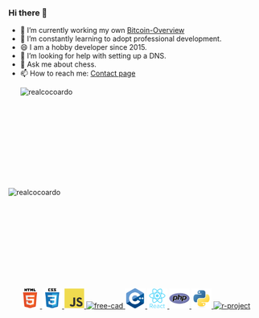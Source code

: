### Hi there 👋
- 🔭 I’m currently working my own [Bitcoin-Overview](https://github.com/RealCocoArdo/BitcoinOverview)
- 🌱 I’m constantly learning to adopt professional development.
- 😄 I am a hobby developer since 2015.
- 🤔 I’m looking for help with setting up a DNS.
- 💬 Ask me about chess.
- 📫 How to reach me: [Contact page](https://cocoardo.vercel.app/pages/contact.html)

<div><p><img align="right" width="480" height="200" src="https://github-readme-streak-stats.herokuapp.com/?user=realcocoardo&" alt="realcocoardo" /></p>
<p>&nbsp;<img align="left" width="480" height="200" src="https://github-readme-stats.vercel.app/api?username=realcocoardo&show_icons=true&locale=en" alt="realcocoardo" /></p></div>

<p align="center"> <a href="https://www.w3.org/html/" target="_blank" rel="noreferrer"> <img src="https://raw.githubusercontent.com/devicons/devicon/master/icons/html5/html5-original-wordmark.svg" alt="html5" width="40" height="40"/> </a> <a href="https://www.w3schools.com/css/" target="_blank" rel="noreferrer"> <img src="https://raw.githubusercontent.com/devicons/devicon/master/icons/css3/css3-original-wordmark.svg" alt="css3" width="40" height="40"/> </a> <a href="https://developer.mozilla.org/en-US/docs/Web/JavaScript" target="_blank" rel="noreferrer"> <img src="https://raw.githubusercontent.com/devicons/devicon/master/icons/javascript/javascript-original.svg" alt="javascript" width="40" height="40"/> </a> <a href="https://www.freecad.org/" target="_blank" rel="noreferrer"> <img src="https://www.freecadweb.org/svg/icon-freecad.svg" alt="free-cad" width="40" height="40"/> </a><a href="https://www.w3schools.com/cpp/" target="_blank" rel="noreferrer"> <img src="https://raw.githubusercontent.com/devicons/devicon/master/icons/cplusplus/cplusplus-original.svg" alt="cplusplus" width="40" height="40"/> </a> <a href="https://reactjs.org/" target="_blank" rel="noreferrer"> <img src="https://raw.githubusercontent.com/devicons/devicon/master/icons/react/react-original-wordmark.svg" alt="react" width="40" height="40"/> </a> <a href="https://www.php.net" target="_blank" rel="noreferrer"> <img src="https://raw.githubusercontent.com/devicons/devicon/master/icons/php/php-original.svg" alt="php" width="40" height="40"/> </a> <a href="https://www.python.org" target="_blank" rel="noreferrer"> <img src="https://raw.githubusercontent.com/devicons/devicon/master/icons/python/python-original.svg" alt="python" width="40" height="40"/> </a> </a> <a href="https://www.r-project.org" target="_blank" rel="noreferrer"> <img src="https://www.r-project.org/Rlogo.png" alt="r-project" width="40" height="40"/> </a> </p>

<!--
Language Stats
<p><img align="left" src="https://github-readme-stats.vercel.app/api/top-langs?username=realcocoardo&show_icons=true&locale=en&layout=compact" alt="realcocoardo" /></p>
**RealCocoArdo/RealCocoArdo** is a ✨ _special_ ✨ repository because its `README.md` (this file) appears on your GitHub profile.

Here are some ideas to get you started:

- 🔭 I’m currently working on ...
- 🌱 I’m currently learning ...
- 👯 I’m looking to collaborate on ...
- 🤔 I’m looking for help with ...
- 💬 Ask me about ...
- 📫 How to reach me: ...
- 😄 Pronouns: ...
- ⚡ Fun fact: ...
-->
